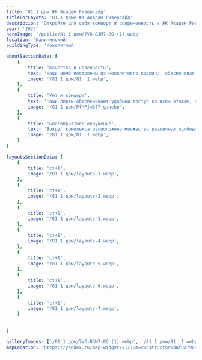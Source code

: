 ```yaml
---
title: '81.1 дом ЖК Академ Риверсайд'
titleForLayots: '81.1 доме ЖК Акадам Риверсайд'
description: 'Откройте для себя комфорт и современность в ЖК Академ Риверсайд 81.1 в Челябинске. Панельные апартаменты на 20 этажах, с планировками от студий до 2-комнатных. Уникальные возможности для первых владельцев в III квартале 2025. Забронируйте ваш идеальный дом прямо сейчас и станьте частью центральной части города!'
year: '2025'
heroImage: '/public/81 1 дом/7V6-B3M7-8Q (1).webp'
location: 'Калининский'
buildingType: 'Монолитный'

aboutSectionData: [
    {
        title: 'Качество и надежность',
        text: 'Наши дома построены из монолитного кирпича, обеспечивая непревзойденную прочность и долговечность. Высота потолков в каждой квартире достигает 2.75 метров, создавая пространство и свободу в вашем доме.',
        image: '/81 1 дом/81  1.webp',
    },
    {
        title: 'Уют и комфорт',
        text: 'Наши лифты обеспечивают удобный доступ ко всем этажам, а просторный комплекс создает атмосферу комфорта и уюта. Вы сможете наслаждаться каждым моментом вашей жизни, проживая в нашем роскошном жилом комплексе.',
        image: '/81 1 дом/PfMPjmS37-g.webp',
    },
    {
        title: 'Благоприятное окружение',
        text: 'Вокруг комплекса расположено множество различных удобных мест. От магазинов и ресторанов до парков и спортивных площадок - здесь есть все необходимое для комфортной и насыщенной жизни.',
        image: '/81 1 дом/81  1.webp',
    }
]

layoutsSectionData: [
    {
        title: 'ст+1',
        image: '/81 1 дом/layouts-1.webp',
    },
    {
        title: 'ст+1',
        image: '/81 1 дом/layouts-2.webp',
    },
    {
        title: 'ст+1',
        image: '/81 1 дом/layouts-3.webp',
    },
    {
        title: 'ст+1',
        image: '/81 1 дом/layouts-4.webp',
    },
    {
        title: 'ст+1',
        image: '/81 1 дом/layouts-5.webp',
    },
    {
        title: 'ст+1',
        image: '/81 1 дом/layouts-6.webp',
    },
    {
        title: 'ст+1',
        image: '/81 1 дом/layouts-7.webp',
    }
    
    
]

galleryImages: ['/81 1 дом/7V6-B3M7-8Q (1).webp', '/81 1 дом/81  1.webp', '/81 1 дом/PfMPjmS37-g.webp']
mapLocation: 'https://yandex.ru/map-widget/v1/?um=constructor%3Af0a79c4f9a4ad16a274b42415a928d35ab83bf34f18c5cd579ecde35225f3cd2&amp;source=constructor'
---
```

